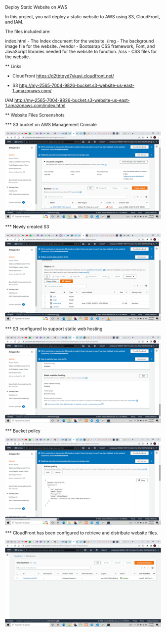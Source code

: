 Deploy Static Website on AWS

In this project, you will deploy a static website to AWS using S3, CloudFront, and IAM.

The files included are: 

index.html - The Index document for the website.
/img - The background image file for the website.
/vendor - Bootssrap CSS framework, Font, and JavaScript libraries needed for the website to function.
/css - CSS files for the website.


** Links

- CloudFront
https://d2tbtqyd7vkavi.cloudfront.net/

- S3
http://my-2565-7004-9826-bucket.s3-website-us-east-1.amazonaws.com/

IAM
http://my-2565-7004-9826-bucket.s3-website-us-east-1.amazonaws.com/index.html

**  Website Files Screenshots

*** S3 bucket on AWS Management Console

![](buckets.png)

*** Newly created S3

![](s3.png)

*** S3 configured to support static web hosting

![](static.png)

*** Bucket policy

![](policy.png)

*** CloudFront has been configured to retrieve and distribute website files.

![](cloudfront.png)

